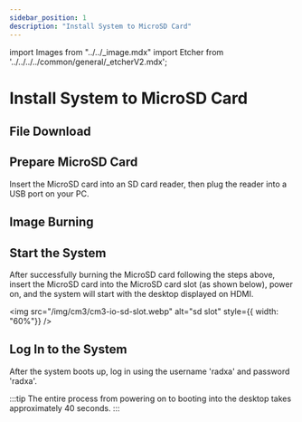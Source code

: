 ```yaml
---
sidebar_position: 1
description: "Install System to MicroSD Card"
---
```


import Images from "../../\_image.mdx"
import Etcher from '../../../../common/general/\_etcherV2.mdx';

# Install System to MicroSD Card

## File Download

<Images loader={false} system_img={true} spi_img={false} />

## Prepare MicroSD Card

Insert the MicroSD card into an SD card reader, then plug the reader into a USB port on your PC.

## Image Burning

<Etcher/>

## Start the System

After successfully burning the MicroSD card following the steps above, insert the MicroSD card into the MicroSD card slot (as shown below), power on, and the system will start with the desktop displayed on HDMI.

<img
src="/img/cm3/cm3-io-sd-slot.webp"
alt="sd slot"
style={{ width: "60%"}}
/>

## Log In to the System

After the system boots up, log in using the username 'radxa' and password 'radxa'.

:::tip
The entire process from powering on to booting into the desktop takes approximately 40 seconds.
:::

